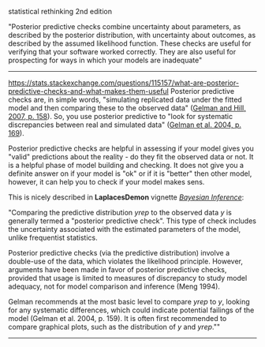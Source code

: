 statistical rethinking 2nd edition

"Posterior predictive checks combine uncertainty about parameters, as described by the posterior distribution, with uncertainty about outcomes, as described by the assumed likelihood function.  These checks are useful for verifying that your software worked correctly. They are also useful for prospecting for ways in which your models are inadequate"


------------------------------------
https://stats.stackexchange.com/questions/115157/what-are-posterior-predictive-checks-and-what-makes-them-useful
Posterior predictive checks are, in simple words, "simulating replicated data under the fitted model and then comparing these to the observed data" ([Gelman and Hill, 2007, p. 158](http://www.stat.columbia.edu/~gelman/arm/)). So, you use posterior predictive to "look for systematic discrepancies between real and simulated data" ([Gelman et al. 2004, p. 169](http://www.stat.columbia.edu/~gelman/book/)).




Posterior predictive checks are helpful in assessing if your model gives you "valid" predictions about the reality - do they fit the observed data or not. It is a helpful phase of model building and checking. It does not give you a definite answer on if your model is "ok" or if it is "better" then other model, however, it can help you to check if your model makes sens.

This is nicely described in **LaplacesDemon** vignette [_Bayesian Inference_](https://cran.r-project.org/web/packages/LaplacesDemon/vignettes/BayesianInference.pdf):

"Comparing the predictive distribution $yrep$ to the observed data $y$ is generally termed a "posterior predictive check". This type of check includes the uncertainty associated with the estimated parameters of the model, unlike frequentist statistics.

Posterior predictive checks (via the predictive distribution) involve a double-use of the data, which violates the likelihood principle. However, arguments have been made in favor of posterior predictive checks, provided that usage is limited to measures of discrepancy to study model adequacy, not for model comparison and inference (Meng 1994).

Gelman recommends at the most basic level to compare $yrep$ to $y$, looking for any systematic differences, which could indicate potential failings of the model (Gelman et al. 2004, p. 159). It is often first recommended to compare graphical plots, such as the distribution of $y$ and $yrep$.""


----------------------------------------------

